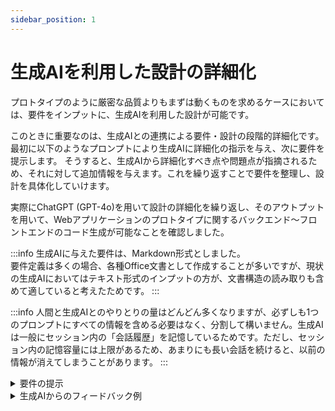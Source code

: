 ```yaml
---
sidebar_position: 1
---
```


# 生成AIを利用した設計の詳細化

プロトタイプのように厳密な品質よりもまずは動くものを求めるケースにおいては、要件をインプットに、生成AIを利用した設計が可能です。

このときに重要なのは、生成AIとの連携による要件・設計の段階的詳細化です。
最初に以下のようなプロンプトにより生成AIに詳細化の指示を与え、次に要件を提示します。
そうすると、生成AIから詳細化すべき点や問題点が指摘されるため、それに対して追加情報を与えます。これを繰り返すことで要件を整理し、設計を具体化していけます。

実際にChatGPT (GPT-4o)を用いて設計の詳細化を繰り返し、そのアウトプットを用いて、Webアプリケーションのプロトタイプに関するバックエンド〜フロントエンドのコード生成が可能なことを確認しました。

:::info
生成AIに与えた要件は、Markdown形式としました。  
要件定義は多くの場合、各種Office文書として作成することが多いですが、現状の生成AIにおいてはテキスト形式のインプットの方が、文書構造の読み取りも含めて適していると考えたためです。
:::

:::info
人間と生成AIとのやりとりの量はどんどん多くなりますが、必ずしも1つのプロンプトにすべての情報を含める必要はなく、分割して構いません。生成AIは一般にセッション内の「会話履歴」を記憶しているためです。ただし、セッション内の記憶容量には上限があるため、あまりにも長い会話を続けると、以前の情報が消えてしまうことがあります。
:::

<details>
  <summary>要件の提示</summary>

```text
あなたは優秀なWebアプリ開発者です。私がこれから要件を提示します。
内容を精査して不明な点や問題点があれば、対応方法とともに指摘してください。

# 指摘例
1. 不明な点: xxxについて〜
2. 対応方法: yyyすること

# アプリケーション要件

## アプリケーション概要

画像の解析を行い、結果を表示、管理するWebアプリケーション。スマートフォンでも利用できるように、レスポンシブデザインを採用する。

## 使用技術

- バックエンドのプログラミング言語: Python
- バックエンドのフレームワーク: Django
- フロントエンドのフレームワーク: Next.js

## データディレクトリ仕様

サーバ上にルートディレクトリを作成し、当該ディレクトリ配下に、解析画像ごとに一意のディレクトリを作成する。
一意性はタイムスタンプを用いて実現する。

(以下略)
```

</details>

<details>
  <summary>生成AIからのフィードバック例</summary>

```text
1. 不明な点: 画像解析の詳細仕様が不明

- どのような画像解析を行うのか（例: オブジェクト検出、顔認識、文字認識など）。
- 使用する解析ライブラリやアルゴリズム（例: OpenCV、TensorFlow、PyTorchなど）。
- 解析結果の形式（例: JSON、画像上へのラベル付け、数値データなど）。

対応方法: 解析の具体的な内容と利用予定の技術を明記する。
また、画像処理の重さによっては非同期処理（例: Celery + Django）や別サーバでの解析が必要になる可能性を検討する。

2. 不明な点: ディレクトリの設計がシンプルすぎる

- ディレクトリをタイムスタンプのみで一意にする場合、異なるリクエストが同時刻に発生した際の競合リスク。
- サーバ上のディスク容量管理や古いデータの削除方法。

対応方法: タイムスタンプだけでなく、UUIDや画像ファイルのハッシュ値（SHA256など）を組み合わせてディレクトリを一意にする。
また、定期的なディスク容量の管理・古いデータ削除のためのバッチ処理を設計する。
```

</details>
